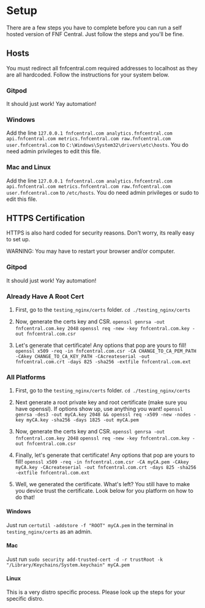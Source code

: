 # Setup

There are a few steps you have to complete before you can run a self hosted version of FNF Central. Just follow the steps and you'll be fine.

## Hosts

You must redirect all fnfcentral.com required addresses to localhost as they are all hardcoded. Follow the instructions for your system below.

### Gitpod

It should just work! Yay automation!

### Windows

Add the line `127.0.0.1 fnfcentral.com analytics.fnfcentral.com api.fnfcentral.com metrics.fnfcentral.com raw.fnfcentral.com user.fnfcentral.com` to `C:\Windows\System32\drivers\etc\hosts`. You do need admin privileges to edit this file.

### Mac and Linux

Add the line `127.0.0.1 fnfcentral.com analytics.fnfcentral.com api.fnfcentral.com metrics.fnfcentral.com raw.fnfcentral.com user.fnfcentral.com` to `/etc/hosts`. You do need admin privileges or sudo to edit this file.

## HTTPS Certification

HTTPS is also hard coded for security reasons. Don't worry, its really easy to set up.

WARNING: You may have to restart your browser and/or computer.

### Gitpod

It should just work! Yay automation!

### Already Have A Root Cert

1. First, go to the `testing_nginx/certs` folder. `cd ./testing_nginx/certs`

2. Now, generate the certs key and CSR. `openssl genrsa -out fnfcentral.com.key 2048` `openssl req -new -key fnfcentral.com.key -out fnfcentral.com.csr`

3. Let's generate that certificate! Any options that pop are yours to fill! `openssl x509 -req -in fnfcentral.com.csr -CA CHANGE_TO_CA_PEM_PATH -CAkey CHANGE_TO_CA_KEY_PATH -CAcreateserial -out fnfcentral.com.crt -days 825 -sha256 -extfile fnfcentral.com.ext`

### All Platforms

1. First, go to the `testing_nginx/certs` folder. `cd ./testing_nginx/certs`

2. Next generate a root private key and root certificate (make sure you have openssl). If options show up, use anything you want! `openssl genrsa -des3 -out myCA.key 2048 && openssl req -x509 -new -nodes -key myCA.key -sha256 -days 1825 -out myCA.pem`

3. Now, generate the certs key and CSR. `openssl genrsa -out fnfcentral.com.key 2048` `openssl req -new -key fnfcentral.com.key -out fnfcentral.com.csr`

4. Finally, let's generate that certificate! Any options that pop are yours to fill! `openssl x509 -req -in fnfcentral.com.csr -CA myCA.pem -CAkey myCA.key -CAcreateserial -out fnfcentral.com.crt -days 825 -sha256 -extfile fnfcentral.com.ext`

5. Well, we generated the certificate. What's left? You still have to make you device trust the certificate. Look below for you platform on how to do that!

#### Windows

Just run `certutil -addstore -f "ROOT" myCA.pem` in the terminal in `testing_nginx/certs` as an admin.

#### Mac

Just run `sudo security add-trusted-cert -d -r trustRoot -k "/Library/Keychains/System.keychain" myCA.pem`

#### Linux

This is a very distro specific process. Please look up the steps for your specific distro.
